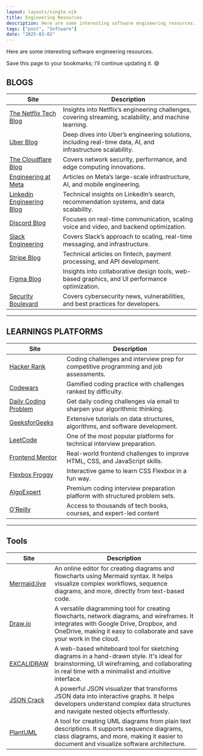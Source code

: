 ```yaml
---
layout: layouts/single.njk
title: Engineering Resources
description: Here are some interesting software engineering resources. Save this page to your bookmarks; I’ll continue updating it.
tags: ["post", "Software"]
date: "2025-03-02"
---
```


Here are some interesting software engineering resources.

Save this page to your bookmarks; I’ll continue updating it. 😄

## BLOGS

| Site                                                                   | Description                                                                                                 |
| ---------------------------------------------------------------------- | ----------------------------------------------------------------------------------------------------------- |
| [The Netflix Tech Blog](https://netflixtechblog.com/)                  | Insights into Netflix’s engineering challenges, covering streaming, scalability, and machine learning.      |
| [Uber Blog](https://www.uber.com/en-IE/blog/engineering/)              | Deep dives into Uber’s engineering solutions, including real-time data, AI, and infrastructure scalability. |
| [The Cloudflare Blog](https://blog.cloudflare.com/)                    | Covers network security, performance, and edge computing innovations.                                       |
| [Engineering at Meta](https://engineering.fb.com/)                     | Articles on Meta’s large-scale infrastructure, AI, and mobile engineering.                                  |
| [Linkedin Engineering Blog](https://www.linkedin.com/blog/engineering) | Technical insights on LinkedIn’s search, recommendation systems, and data scalability.                      |
| [Discord Blog](https://discord.com/category/engineering)               | Focuses on real-time communication, scaling voice and video, and backend optimization.                      |
| [Slack Engineering](https://slack.engineering/)                        | Covers Slack’s approach to scaling, real-time messaging, and infrastructure.                                |
| [Stripe Blog](https://stripe.com/blog/engineering)                     | Technical articles on fintech, payment processing, and API development.                                     |
| [Figma Blog](https://www.figma.com/blog/)                              | Insights into collaborative design tools, web-based graphics, and UI performance optimization.              |
| [Security Boulevard](https://securityboulevard.com/)                   | Covers cybersecurity news, vulnerabilities, and best practices for developers.                              |

---

## LEARNINGS PLATFORMS

| Site                                                        | Description                                                                           |
| ----------------------------------------------------------- | ------------------------------------------------------------------------------------- |
| [Hacker Rank](https://www.hackerrank.com/)                  | Coding challenges and interview prep for competitive programming and job assessments. |
| [Codewars](https://www.codewars.com/)                       | Gamified coding practice with challenges ranked by difficulty.                        |
| [Daily Coding Problem](https://www.dailycodingproblem.com/) | Get daily coding challenges via email to sharpen your algorithmic thinking.           |
| [GeeksforGeeks](https://www.geeksforgeeks.org/)             | Extensive tutorials on data structures, algorithms, and software development.         |
| [LeetCode](https://leetcode.com/)                           | One of the most popular platforms for technical interview preparation.                |
| [Frontend Mentor](https://www.frontendmentor.io/)           | Real-world frontend challenges to improve HTML, CSS, and JavaScript skills.           |
| [Flexbox Froggy](https://flexboxfroggy.com/#es)             | Interactive game to learn CSS Flexbox in a fun way.                                   |
| [AlgoExpert](https://www.algoexpert.io/product)             | Premium coding interview preparation platform with structured problem sets.           |
| [O’Reilly](https://www.oreilly.com/)                        | Access to thousands of tech books, courses, and expert-led content                    |

---

## Tools

| Site | Description |
| --- | --- |
| [Mermaid.live](https://mermaid.live/edit#pako:eNpVjsFqw0AMRH9F6NRC_AM-FBq7zSWQQnOqnYOwZe-S7GqR14Rg-9-7TlpodZJm3gyasJGWMcfuItfGkEY4lrWHNK9VYdQO0dFwgix7mXccwYnn2wzbp53AYCQE6_vnB79dISim_YoxRGP9eXlYxT1_8DxDWe0pRAmnv87xKjO8VfbDpPr_jlFOqfeqo7yjrCGFgvSO4AYdqyPbpvenVakxGnZcY57WlvRcY-2XxNEY5fPmG8yjjrxBlbE3mAovQ7rG0FLk0lKv5H6RQP5LxP1AyzeJDl_b) | An online editor for creating diagrams and flowcharts using Mermaid syntax. It helps visualize complex workflows, sequence diagrams, and more, directly from text-based code. |
| [Draw.io](https://app.diagrams.net/) | A versatile diagramming tool for creating flowcharts, network diagrams, and wireframes. It integrates with Google Drive, Dropbox, and OneDrive, making it easy to collaborate and save your work in the cloud. |
| [EXCALIDRAW](https://excalidraw.com/) | A web-based whiteboard tool for sketching diagrams in a hand-drawn style. It's ideal for brainstorming, UI wireframing, and collaborating in real time with a minimalist and intuitive interface. |
| [JSON Crack](https://jsoncrack.com/editor) | A powerful JSON visualizer that transforms JSON data into interactive graphs. It helps developers understand complex data structures and navigate nested objects effortlessly. |
| [PlantUML](https://www.plantuml.com/plantuml/uml/SoWkIImgAStDuNBAJrBGjLDmpCbCJbMmKiX8pSd9vt98pKi1IW80) | A tool for creating UML diagrams from plain text descriptions. It supports sequence diagrams, class diagrams, and more, making it easier to document and visualize software architecture. |
